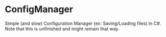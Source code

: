 # ConfigManager
Simple (and slow) Configuration Manager (ex: Saving/Loading files) in C#. Note that this is unfinished and might remain that way.
